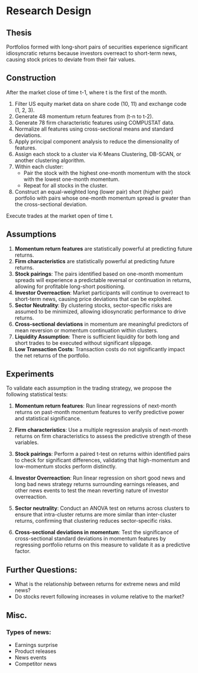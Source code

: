 # Research Design

## Thesis
Portfolios formed with long-short pairs of securities experience significant idiosyncratic returns because investors overreact to short-term news, causing stock prices to deviate from their fair values.

## Construction

After the market close of time t-1, where t is the first of the month.

1. Filter US equity market data on share code (10, 11) and exchange code (1, 2, 3).
2. Generate 48 momentum return features from (t-n to t-2).
3. Generate 78 firm characteristic features using COMPUSTAT data.
4. Normalize all features using cross-sectional means and standard deviations.
5. Apply principal component analysis to reduce the dimensionality of features.
6. Assign each stock to a cluster via K-Means Clustering, DB-SCAN, or another clustering algorithm.
7. Within each cluster:
   - Pair the stock with the highest one-month momentum with the stock with the lowest one-month momentum.
   - Repeat for all stocks in the cluster.
8. Construct an equal-weighted long (lower pair) short (higher pair) portfolio with pairs whose one-month momentum spread is greater than the cross-sectional deviation.

Execute trades at the market open of time t.

## Assumptions
1. **Momentum return features** are statistically powerful at predicting future returns.
2. **Firm characteristics** are statistically powerful at predicting future returns.
3. **Stock pairings**: The pairs identified based on one-month momentum spreads will experience a predictable reversal or continuation in returns, allowing for profitable long-short positioning.
4. **Investor Overreaction**: Market participants will continue to overreact to short-term news, causing price deviations that can be exploited.
5. **Sector Neutrality**: By clustering stocks, sector-specific risks are assumed to be minimized, allowing idiosyncratic performance to drive returns.
6. **Cross-sectional deviations** in momentum are meaningful predictors of mean reversion or momentum continuation within clusters.
7. **Liquidity Assumption**: There is sufficient liquidity for both long and short trades to be executed without significant slippage.
8. **Low Transaction Costs**: Transaction costs do not significantly impact the net returns of the portfolio.

## Experiments

To validate each assumption in the trading strategy, we propose the following statistical tests:

1. **Momentum return features**: Run linear regressions of next-month returns on past-month momentum features to verify predictive power and statistical significance.

2. **Firm characteristics**: Use a multiple regression analysis of next-month returns on firm characteristics to assess the predictive strength of these variables.

3. **Stock pairings**: Perform a paired t-test on returns within identified pairs to check for significant differences, validating that high-momentum and low-momentum stocks perform distinctly.

4. **Investor Overreaction**: Run linear regression on short good news and long bad news strategy returns surrounding earnings releases, and other news events to test the mean reverting nature of investor overreaction.

5. **Sector neutrality**: Conduct an ANOVA test on returns across clusters to ensure that intra-cluster returns are more similar than inter-cluster returns, confirming that clustering reduces sector-specific risks.

6. **Cross-sectional deviations in momentum**: Test the significance of cross-sectional standard deviations in momentum features by regressing portfolio returns on this measure to validate it as a predictive factor.

## Further Questions:
- What is the relationship between returns for extreme news and mild news?
- Do stocks revert following increases in volume relative to the market?

## Misc.

### Types of news:
- Earnings surprise
- Product releases
- News events
- Competitor news